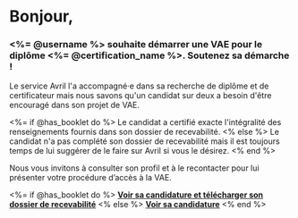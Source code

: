 [SUJET]: # (<%= @username %> souhaite faire une VAE et attend un contact de votre part !)

# Bonjour,

### <%= @username %> souhaite démarrer une VAE pour le diplôme <%= @certification_name %>. Soutenez sa démarche !

Le service Avril l'a accompagné·e dans sa recherche de diplôme et de certificateur
mais nous savons qu'un candidat sur deux a besoin d'être encouragé dans son projet de VAE.

<%= if @has_booklet do %>
Le candidat a certifié exacte l'intégralité des renseignements fournis dans son dossier de recevabilité.
<% else %>
Le candidat n'a pas complété son dossier de recevabilité mais il est toujours temps de lui suggérer de
le faire sur Avril si vous le désirez.
<% end %>

Nous vous invitons à consulter son profil et à le recontacter pour lui présenter votre procédure d’accès à la VAE.

<%= if @has_booklet do %>
**[Voir sa candidature et télécharger son dossier de recevabilité](<%= @url %>)**
<% else %>
**[Voir sa candidature](<%= @url %>)**
<% end %>